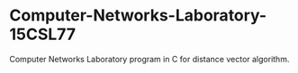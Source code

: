 # Computer-Networks-Laboratory-15CSL77
Computer Networks Laboratory program in C for distance vector algorithm.
